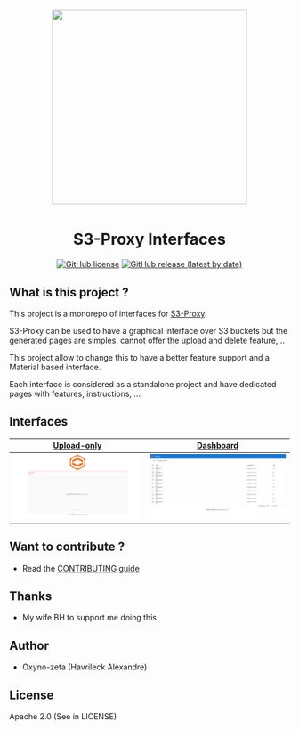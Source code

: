 <h1 align="center"><img width="350" height="350" src="https://raw.githubusercontent.com/oxyno-zeta/s3-proxy-interfaces/master/docs/logo/logo-without-text.png" /></h1>
<h1 align="center">S3-Proxy Interfaces</h1>

<p align="center">
  <a href="https://github.com/oxyno-zeta/s3-proxy-interfaces/blob/master/LICENSE" rel="noopener noreferer" target="_blank"><img src="https://img.shields.io/github/license/oxyno-zeta/s3-proxy-interfaces" alt="GitHub license" /></a>
  <a href="https://github.com/oxyno-zeta/s3-proxy-interfaces/releases" rel="noopener noreferer" target="_blank"><img src="https://img.shields.io/github/v/release/oxyno-zeta/s3-proxy-interfaces" alt="GitHub release (latest by date)" /></a>
</p>

## What is this project ?

This project is a monorepo of interfaces for <a href="https://github.com/oxyno-zeta/s3-proxy" target="_blank">S3-Proxy</a>.

S3-Proxy can be used to have a graphical interface over S3 buckets but the generated pages are simples, cannot offer the upload and delete feature,...

This project allow to change this to have a better feature support and a Material based interface.

Each interface is considered as a standalone project and have dedicated pages with features, instructions, ...

## Interfaces

| [Upload-only](interfaces/upload-only)                                               | [Dashboard](interfaces/dashboard)                                               |
| ----------------------------------------------------------------------------------- | ------------------------------------------------------------------------------- |
| [<img src="assets/upload-only-screenshot.png"/>](assets/upload-only-screenshot.png) | [<img src="assets/dashboard-screenshot.png"/>](assets/dashboard-screenshot.png) |

## Want to contribute ?

- Read the [CONTRIBUTING guide](./CONTRIBUTING.md)

## Thanks

- My wife BH to support me doing this

## Author

- Oxyno-zeta (Havrileck Alexandre)

## License

Apache 2.0 (See in LICENSE)
